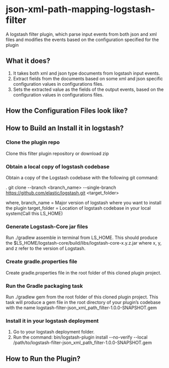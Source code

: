 # json-xml-path-mapping-logstash-filter
A logstash filter plugin, which parse input events from both json and xml files and modifies the events based on the configuration specified for the plugin

## What it does?
1. It takes both xml and json type documents from logstash input events.
2. Extract fields from the documents based on some xml and json specific configuration values in configurations files.
3. Sets the extracted value as the fields of the output events, based on the configuration values in configurations files.

## How the Configuration Files look like?

## How to Build an Install it in logstash?

### Clone the plugin repo
Clone this filter plugin repository or download zip

### Obtain a local copy of logstash codebase
Obtain a copy of the Logstash codebase with the following git command:

. git clone --branch <branch_name> --single-branch https://github.com/elastic/logstash.git <target_folder>

where, branch_name = Major version of logstash where you want to install the plugin
target_folder = Location of logstash codebase in your local system(Call this LS_HOME)

### Generate Logstash-Core jar files
Run ./gradlew assemble in terminal from LS_HOME. This should produce the $LS_HOME/logstash-core/build/libs/logstash-core-x.y.z.jar where x, y, and z refer to the version of Logstash.

### Create gradle.properties file 
Create gradle.properties file in the root folder of this cloned plugin project.

### Run the Gradle packaging task
Run ./gradlew gem from the root folder of this cloned plugin project. This task will produce a gem file in the root directory of your plugin’s codebase with the name logstash-filter-json_xml_path_filter-1.0.0-SNAPSHOT.gem

### Install it in your logstash deployment
1. Go to your logstash deployment folder.
2. Run the command: bin/logstash-plugin install --no-verify --local /path/to/logstash-filter-json_xml_path_filter-1.0.0-SNAPSHOT.gem

## How to Run the Plugin?
